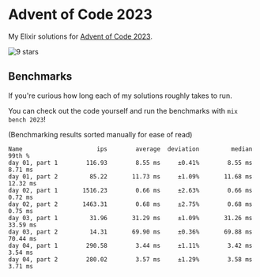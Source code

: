 # Advent of Code 2023

My Elixir solutions for [Advent of Code 2023](https://adventofcode.com/2023).

<!-- stars 2023 start --><img src="https://img.shields.io/static/v1?label=2023&message=9%20stars&style=for-the-badge&color=red" alt="9 stars" /><!-- stars 2023 end -->

## Benchmarks

If you're curious how long each of my solutions roughly takes to run.

You can check out the code yourself and run the benchmarks with `mix bench 2023`!

(Benchmarking results sorted manually for ease of read)

```
Name                     ips        average  deviation         median         99th %
day 01, part 1        116.93        8.55 ms     ±0.41%        8.55 ms        8.71 ms
day 01, part 2         85.22       11.73 ms     ±1.09%       11.68 ms       12.32 ms
day 02, part 1       1516.23        0.66 ms     ±2.63%        0.66 ms        0.72 ms
day 02, part 2       1463.31        0.68 ms     ±2.75%        0.68 ms        0.75 ms
day 03, part 1         31.96       31.29 ms     ±1.09%       31.26 ms       33.59 ms
day 03, part 2         14.31       69.90 ms     ±0.36%       69.88 ms       70.44 ms
day 04, part 1        290.58        3.44 ms     ±1.11%        3.42 ms        3.54 ms
day 04, part 2        280.02        3.57 ms     ±1.29%        3.58 ms        3.71 ms
```

